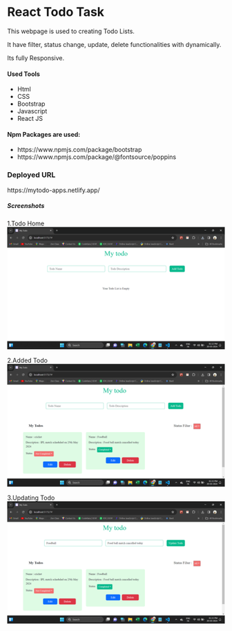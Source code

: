 # React Todo Task

<p>This webpage is used to creating Todo Lists.</p>
<p>It have filter, status change, update, delete functionalities with dynamically.</p>
<p>Its fully Responsive.</p>

  <h4>Used Tools</h4>
<ul>
  <li>Html</li>
  <li>CSS</li>
  <li>Bootstrap</li>
  <li>Javascript</li>
  <li>React JS</li>
</ul>
<h4>Npm Packages are used:</h4>
<ul>
  <li>https://www.npmjs.com/package/bootstrap</li>
  <li>https://www.npmjs.com/package/@fontsource/poppins</li>
</ul>
<h3>Deployed URL</h3>
https://mytodo-apps.netlify.app/

<h5>Screenshots</h5>
1.Todo Home
<img src="./src/assets/screenshot1.png">

2.Added Todo
<img src="./src/assets/screenshot2.png">

3.Updating Todo
<img src="./src/assets/screenshot3.png">
